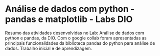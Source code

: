 # Análise de dados com python - pandas e matplotlib - Labs DIO

Resumo das atividades desenvolvidas no Lab: Análise de dados com python e pandas, da DIO.
Com o google collab foram apresentadas as principais funcionalidades da biblioteca pandas do python para análise de dados.
Trabalho inicial e de aprendizagem.
